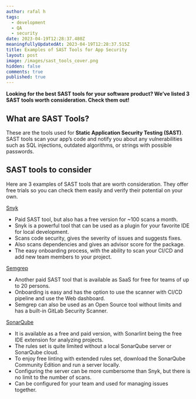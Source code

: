 ```yaml
---
author: rafal h
tags:
  - development
  - QA
  - security
date: 2023-04-19T12:28:37.480Z
meaningfullyUpdatedAt: 2023-04-19T12:28:37.515Z
title: Examples of SAST Tools for App Security
layout: post
image: /images/sast_tools_cover.png
hidden: false
comments: true
published: true
---
```

**Looking for the best SAST tools for your software product? We’ve listed 3 SAST tools worth consideration. Check them out!**

<EbookDynamic sectionTitle='Read more about software security tools in a free ebook' ebookName='25-Tools-And-Extra-Tactics-For-App-Security-Ebook.pdf' ebookDescription='Looking for a comprehensive knowledge base about app security? Download the free ebook and get to know top tools, standards and security practices.'  ebookUrl='undefined'  ebookImage='/images/cover_ebook_security.png' ebookAlt='security free ebook' />

## What are SAST Tools?

These are the tools used for **Static Application Security Testing (SAST)**. SAST tools scan your app’s code and notify you about any vulnerabilities such as SQL injections, outdated algorithms, or strings with possible passwords.

## SAST tools to consider

Here are 3 examples of SAST tools that are worth consideration. They offer free trials so you can check them easily and verify their potential on your own.

[Snyk](https://snyk.io/)

* Paid SAST tool, but also has a free version for ~100 scans a month.
* Snyk is a powerful tool that can be used as a plugin for your favorite IDE for local development.
* Scans code security, gives the severity of issues and suggests fixes.
* Also scans dependencies and gives an advisor score for the package.
* The easy onboarding process, with the ability to scan your CI/CD and add new team members to your project.

[Semgrep](https://semgrep.dev)

* Another paid SAST tool that is available as SaaS for free for teams of up to 20 persons.
* Onboarding is easy and has the option to use the scanner with CI/CD pipeline and use the Web dashboard.
* Semgrep can also be used as an Open Source tool without limits and has a built-in GitLab Security Scanner.

[SonarQube](https://www.sonarsource.com/products/sonarqube/)

* It is available as a free and paid version, with Sonarlint being the free IDE extension for analyzing projects.
* The rules set is quite limited without a local SonarQube server or SonarQube cloud.
* To enjoy free linting with extended rules set, download the SonarQube Community Edition and run a server locally.
* Configuring the server can be more cumbersome than Snyk, but there is no limit to the number of scans.
* Can be configured for your team and used for managing issues together.


